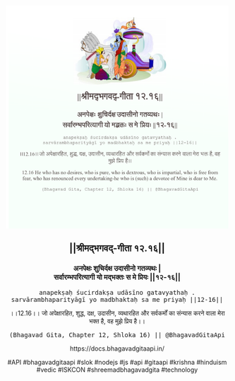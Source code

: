 <img src="../../asset/BG_12_16.png"/>
<center><h2>||श्रीमद्‍भगवद्‍-गीता १२.१६||</h2>
<h3>अनपेक्षः शुचिर्दक्ष उदासीनो गतव्यथः |<br/>सर्वारम्भपरित्यागी यो मद्भक्तः स मे प्रियः ||१२-१६||</h3>
<pre>anapekṣaḥ śucirdakṣa udāsīno gatavyathaḥ .<br/>sarvārambhaparityāgī yo madbhaktaḥ sa me priyaḥ ||12-16||</pre>
<p>।।12.16।। जो अपेक्षारहित, शुद्ध, दक्ष, उदासीन, व्यथारहित और सर्वकर्मों का संन्यास करने वाला मेरा भक्त है, वह मुझे प्रिय है।।</p>
<pre>(Bhagavad Gita, Chapter 12, Shloka 16) || @BhagavadGitaApi</pre><p>https://docs.bhagavadgitaapi.in/</p><p>#API #bhagavadgitaapi #slok #nodejs #js #api #gitaapi #krishna #hinduism #vedic #ISKCON #shreemadbhagavadgita #technology</p></center>